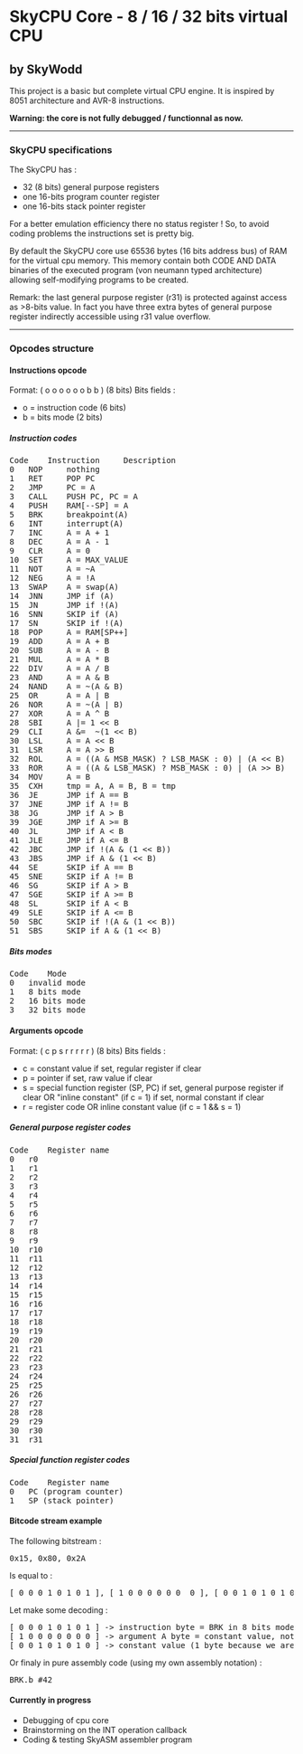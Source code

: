 # SkyCPU Core - 8 / 16 / 32 bits virtual CPU
## by SkyWodd

This project is a basic but complete virtual CPU engine.
It is inspired by 8051 architecture and AVR-8 instructions.

**Warning: the core is not fully debugged / functionnal as now.**

---

### SkyCPU specifications

The SkyCPU has :
* 32 (8 bits) general purpose registers
* one 16-bits program counter register
* one 16-bits stack pointer register

For a better emulation efficiency there no status register !
So, to avoid coding problems the instructions set is pretty big.

By default the SkyCPU core use 65536 bytes (16 bits address bus) of RAM for the virtual cpu memory.
This memory contain both CODE AND DATA binaries of the executed program (von neumann typed architecture) allowing self-modifying programs to be created.

Remark: the last general purpose register (r31) is protected against access as >8-bits value.
In fact you have three extra bytes of general purpose register indirectly accessible using r31 value overflow.

---

### Opcodes structure

#### Instructions opcode

Format: ( o o o o o o b b ) (8 bits)
Bits fields :
* o = instruction code (6 bits)
* b = bits mode (2 bits)

##### Instruction codes
<pre>
Code	Instruction 	Description
0 	NOP		nothing
1 	RET		POP PC
2 	JMP		PC = A
3 	CALL	PUSH PC, PC = A
4 	PUSH	RAM[--SP] = A
5 	BRK		breakpoint(A)
6 	INT		interrupt(A)
7 	INC		A = A + 1
8 	DEC		A = A - 1
9 	CLR		A = 0
10	SET		A = MAX_VALUE
11	NOT		A = ~A
12	NEG		A = !A
13	SWAP	A = swap(A)
14	JNN		JMP if (A)
15	JN		JMP if !(A)
16	SNN		SKIP if (A)
17	SN		SKIP if !(A)
18	POP		A = RAM[SP++]
19	ADD		A = A + B
20	SUB		A = A - B
21	MUL		A = A * B
22	DIV		A = A / B
23	AND		A = A &amp; B
24	NAND	A = ~(A &amp; B)
25	OR		A = A | B
26	NOR		A = ~(A | B)
27	XOR		A = A ^ B
28	SBI		A |= 1 &lt;&lt; B
29	CLI		A &amp;=  ~(1 &lt;&lt; B)
30	LSL		A = A &lt;&lt; B
31	LSR		A = A &gt;&gt; B
32	ROL		A = ((A &amp; MSB_MASK) ? LSB_MASK : 0) | (A &lt;&lt; B)
33	ROR		A = ((A &amp; LSB_MASK) ? MSB_MASK : 0) | (A &gt;&gt; B)
34	MOV		A = B
35	CXH		tmp = A, A = B, B = tmp
36	JE		JMP if A == B
37	JNE		JMP if A != B
38	JG		JMP if A &gt; B
39	JGE		JMP if A &gt;= B
40	JL		JMP if A &lt; B
41	JLE		JMP if A &lt;= B
42	JBC		JMP if !(A &amp; (1 &lt;&lt; B))
43	JBS		JMP if A &amp; (1 &lt;&lt; B)
44	SE		SKIP if A == B
45	SNE		SKIP if A != B
46	SG		SKIP if A &gt; B
47	SGE		SKIP if A &gt;= B
48	SL		SKIP if A &lt; B
49	SLE		SKIP if A &lt;= B
50	SBC		SKIP if !(A &amp; (1 &lt;&lt; B))
51	SBS 	SKIP if A &amp; (1 &lt;&lt; B)
</pre>

##### Bits modes
<pre>
Code	Mode
0	invalid mode
1	8 bits mode
2	16 bits mode
3	32 bits mode
</pre>

#### Arguments opcode

Format: ( c p s r r r r r ) (8 bits)
Bits fields :
* c = constant value if set, regular register if clear
* p = pointer if set, raw value if clear
* s = special function register (SP, PC) if set, general purpose register if clear OR "inline constant" (if c = 1) if set, normal constant if clear
* r = register code OR inline constant value (if c = 1 && s = 1)

##### General purpose register codes
<pre>
Code 	Register name
0 	r0
1 	r1
2 	r2
3 	r3
4 	r4
5 	r5
6 	r6
7 	r7
8 	r8
9 	r9
10	r10
11	r11
12	r12
13	r13
14	r14
15	r15
16	r16
17	r17
18	r18
19	r19
20	r20
21	r21
22	r22
23	r23
24	r24
25	r25
26	r26
27	r27
28	r28
29	r29
30	r30
31	r31
</pre>

##### Special function register codes
<pre>
Code	Register name
0	PC (program counter)
1	SP (stack pointer)
</pre>

#### Bitcode stream example

The following bitstream :
<pre>0x15, 0x80, 0x2A</pre>

Is equal to :
<pre>[ 0 0 0 1 0 1 0 1 ], [ 1 0 0 0 0 0 0  0 ], [ 0 0 1 0 1 0 1 0 ]</pre>

Let make some decoding :
<pre>[ 0 0 0 1 0 1 0 1 ] -> instruction byte = BRK in 8 bits mode
[ 1 0 0 0 0 0 0 0 ] -> argument A byte = constant value, not a pointer, not inline
[ 0 0 1 0 1 0 1 0 ] -> constant value (1 byte because we are working in 8 bits mode) = 42</pre>

Or finaly in pure assembly code (using my own assembly notation) :
<pre>BRK.b #42</pre>

#### Currently in progress
* Debugging of cpu core
* Brainstorming on the INT operation callback
* Coding & testing SkyASM assembler program